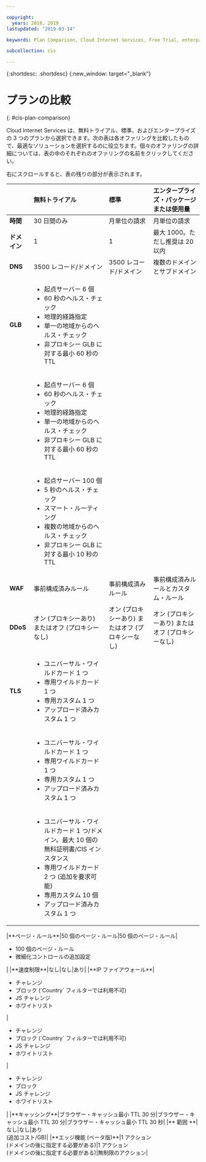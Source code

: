 ```yaml
---

copyright:
  years: 2018, 2019
lastupdated: "2019-03-14"

keywords: Plan Comparison, Cloud Internet Services, Free Trial, enterprise

subcollection: cis

---
```


{:shortdesc: .shortdesc}
{:new_window: target="_blank"}

# プランの比較
{: #cis-plan-comparison}

Cloud Internet Services は、無料トライアル、標準、およびエンタープライズの 3 つのプランから選択できます。次の表は各オファリングを比較したもので、最適なソリューションを選択するのに役立ちます。個々のオファリングの詳細については、表の中のそれぞれのオファリングの名前をクリックしてください。

右にスクロールすると、表の残りの部分が表示されます。


|         | 無料トライアル | 標準 | エンタープライズ・パッケージまたは使用量  
| ------- | :--------- | :------------ | :--------- | 
|**時間**|30 日間のみ|月単位の請求|月単位の請求|
|**ドメイン**|1|1|最大 1000。ただし推奨は 20 以内|
|**DNS**|3500 レコード/ドメイン| 3500 レコード/ドメイン| 複数のドメインとサブドメイン|
|**GLB**|<ul><li>起点サーバー 6 個</li><li>60 秒のヘルス・チェック</li><li>地理的経路指定</li><li>単一の地域からのヘルス・チェック</li><li>非プロキシー GLB に対する最小 60 秒の TTL
</li></ul>|<ul><li>起点サーバー 6 個</li><li>60 秒のヘルス・チェック</li><li>地理的経路指定</li><li>単一の地域からのヘルス・チェック</li><li>非プロキシー GLB に対する最小 60 秒の TTL
</li></ul>|<ul><li>起点サーバー 100 個</li><li>5 秒のヘルス・チェック</li><li>スマート・ルーティング</li><li>複数の地域からのヘルス・チェック</li><li>非プロキシー GLB に対する最小 10 秒の TTL</li></ul>|
|**WAF**|事前構成済みルール|事前構成済みルール|事前構成済みルールとカスタム・ルール|
|**DDoS**|オン (プロキシーあり) またはオフ (プロキシーなし)|オン (プロキシーあり) またはオフ (プロキシーなし)|オン (プロキシーあり) またはオフ (プロキシーなし)|
|**TLS**|<ul><li>ユニバーサル・ワイルドカード 1 つ</li><li>専用ワイルドカード 1 つ</li><li>専用カスタム 1 つ</li><li>アップロード済みカスタム 1 つ
</li></ul>|<ul><li>ユニバーサル・ワイルドカード 1 つ</li> <li>専用ワイルドカード 1 つ</li><li>専用カスタム 1 つ</li><li>アップロード済みカスタム 1 つ
</li></ul>|<ul><li>ユニバーサル・ワイルドカード 1 つ/ドメイン。最大 10 個の無料証明書/CIS インスタンス</li> <li>専用ワイルドカード 2 つ (追加を要求可能)</li><li>専用カスタム 10 個</li><li>アップロード済みカスタム 1 つ
</li></ul>
|**ページ・ルール**|50 個のページ・ルール|50 個のページ・ルール|<ul><li>100 個のページ・ルール</li><li>微細化コントロールの追加設定</li></ul> |
|**速度制限**|なし|なし|あり|
|**IP ファイアウォール**|<ul><li>チャレンジ </li><li>ブロック (`Country` フィルターでは利用不可)</li><li>JS チャレンジ </li><li>ホワイトリスト</li></ul>|<ul><li>チャレンジ </li><li>ブロック (`Country` フィルターでは利用不可)</li><li>JS チャレンジ </li><li>ホワイトリスト</li></ul>|<ul><li>チャレンジ </li><li>ブロック</li><li>JS チャレンジ </li><li>ホワイトリスト</li></ul>|
|**キャッシング**|ブラウザー・キャッシュ最小 TTL 30 分|ブラウザー・キャッシュ最小 TTL 30 分|ブラウザー・キャッシュ最小 TTL 30 秒|
|** 範囲 **|なし|なし|あり<br/>(追加コスト/GB)|
|**エッジ機能 (ベータ版)**|1 アクション<br/>(ドメインの後に指定する必要がある)|1 アクション<br/>(ドメインの後に指定する必要がある)|無制限のアクション|



